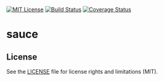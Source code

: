 [![MIT License][license-image]][license-url] [![Build Status][travis-image]][travis-url]
[![Coverage Status](https://coveralls.io/repos/SidneyXu/sauce/badge.svg?branch=master&service=github)](https://coveralls.io/github/SidneyXu/sauce?branch=master)

# sauce

## License

See the [LICENSE](LICENSE.md) file for license rights and limitations (MIT).

[license-image]: https://img.shields.io/badge/license-MIT-blue.svg?style=flat
[license-url]: LICENSE

[travis-url]: https://travis-ci.org/SidneyXu/sauce
[travis-image]: https://travis-ci.org/SidneyXu/sauce.svg?branch=master

<!--https://img.shields.io/maven-central/v/com.bookislife/sauce.svg-->
<!--https://maven-badges.herokuapp.com/maven-central/com.bookislife/sauce-android/badge.svg?style=flat-->